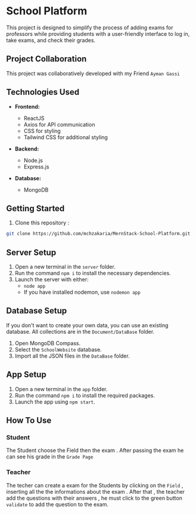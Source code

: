 # School Platform
This project is designed to simplify the process of adding exams for professors while providing students with a user-friendly interface to log in, take exams, and check their grades.

## Project Collaboration
This project was collaboratively developed with my Friend `Ayman Gassi`

## Technologies Used
- **Frontend:**
  - ReactJS
  - Axios for API communication
  - CSS for styling
  - Tailwind CSS for additional styling

- **Backend:**
  - Node.js
  - Express.js

- **Database:**
  - MongoDB

## Getting Started
1. Clone this repository :
```bash
git clone https://github.com/mchzakaria/MernStack-School-Platform.git
```

## Server Setup
1. Open a new terminal in the `server` folder.
2. Run the command `npm i` to install the necessary dependencies.
3. Launch the server with either:
    - `node app`
    - If you have installed nodemon, use `nodemon app`

## Database Setup
If you don't want to create your own data, you can use an existing database. All collections are in the `Document/DataBase` folder.
1. Open MongoDB Compass.
2. Select the `SchoolWebsite` database.
3. Import all the JSON files in the `DataBase` folder.

## App Setup
1. Open a new terminal in the `app` folder.
2. Run the command `npm i` to install the required packages.
3. Launch the app using `npm start`.

## How To Use
### Student
The Student  choose the Field then the exam . After passing the exam he can see his grade in the `Grade Page` 
### Teacher 
The techer can create a exam for the Students by clicking on the `Field` , inserting all the the informations about the exam .
After that , the teacher add the questions with their answers , he must click to the green button `validate` to add the question to the exam.




